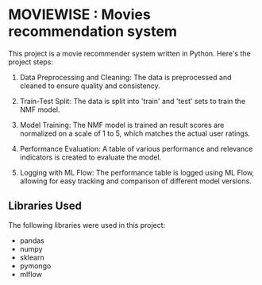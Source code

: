 # MOVIEWISE : Movies recommendation system

This project is a movie recommender system written in Python.
Here's the project steps:

1. Data Preprocessing and Cleaning: The data is preprocessed and cleaned to ensure quality and consistency.

2. Train-Test Split: The data is split into 'train' and 'test' sets to train the NMF model.

3. Model Training: The NMF model is trained an result scores are normalized on a scale of 1 to 5, which matches the actual user ratings.

4. Performance Evaluation: A table of various performance and relevance indicators is created to evaluate the model.

5. Logging with ML Flow: The performance table is logged using ML Flow, allowing for easy tracking and comparison of different model versions.

## Libraries Used

The following libraries were used in this project:

- pandas
- numpy
- sklearn
- pymongo
- mlflow